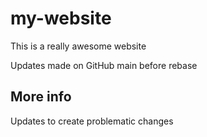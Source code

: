 # my-website

This is a really awesome website

Updates made on GitHub main before rebase

## More info

Updates to create problematic changes
